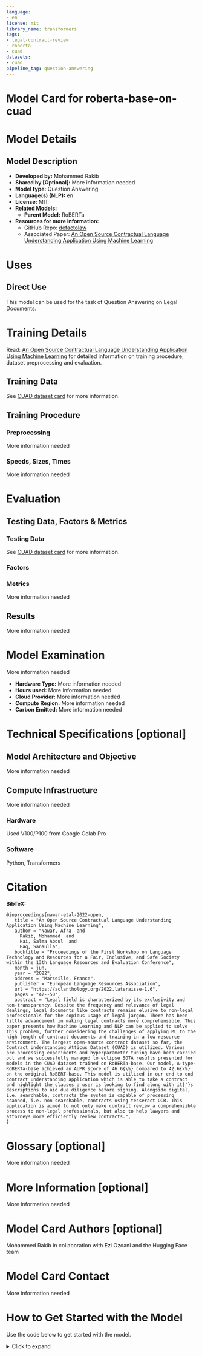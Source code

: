 ```yaml
---
language:
- en
license: mit
library_name: transformers
tags:
- legal-contract-review
- roberta
- cuad
datasets:
- cuad
pipeline_tag: question-answering
---
```

# Model Card for roberta-base-on-cuad
  
# Model Details
 
## Model Description
 
- **Developed by:** Mohammed Rakib
- **Shared by [Optional]:** More information needed
- **Model type:** Question Answering 
- **Language(s) (NLP):** en
- **License:** MIT
- **Related Models:**
  - **Parent Model:** RoBERTa 
- **Resources for more information:** 
    - GitHub Repo: [defactolaw](https://github.com/afra-tech/defactolaw)
    - Associated Paper: [An Open Source Contractual Language Understanding Application Using Machine Learning](https://aclanthology.org/2022.lateraisse-1.6/)
 
 
 
 
# Uses
 
 
## Direct Use
 
This model can be used for the task of  Question Answering  on Legal Documents.
 
# Training Details

Read: [An Open Source Contractual Language Understanding Application Using Machine Learning](https://aclanthology.org/2022.lateraisse-1.6/) 
for detailed information on training procedure, dataset preprocessing and evaluation.
 
## Training Data
 
See [CUAD dataset card](https://huggingface.co/datasets/cuad) for more information.
 
## Training Procedure


### Preprocessing
 
More information needed
 
### Speeds, Sizes, Times
 
More information needed
 
# Evaluation
 
 
## Testing Data, Factors & Metrics
 
### Testing Data
 
See [CUAD dataset card](https://huggingface.co/datasets/cuad) for more information.
 
### Factors
 
 
### Metrics
 
More information needed
## Results 
 
More information needed
 
# Model Examination
 
More information needed
  
- **Hardware Type:** More information needed
- **Hours used:** More information needed
- **Cloud Provider:** More information needed
- **Compute Region:** More information needed
- **Carbon Emitted:** More information needed
 
# Technical Specifications [optional]
 
## Model Architecture and Objective
 
More information needed
 
## Compute Infrastructure
 
More information needed
 
### Hardware
 
Used V100/P100 from Google Colab Pro
 
### Software

Python, Transformers
 
# Citation
 
 
**BibTeX:**
 ```
@inproceedings{nawar-etal-2022-open,
    title = "An Open Source Contractual Language Understanding Application Using Machine Learning",
    author = "Nawar, Afra  and
      Rakib, Mohammed  and
      Hai, Salma Abdul  and
      Haq, Sanaulla",
    booktitle = "Proceedings of the First Workshop on Language Technology and Resources for a Fair, Inclusive, and Safe Society within the 13th Language Resources and Evaluation Conference",
    month = jun,
    year = "2022",
    address = "Marseille, France",
    publisher = "European Language Resources Association",
    url = "https://aclanthology.org/2022.lateraisse-1.6",
    pages = "42--50",
    abstract = "Legal field is characterized by its exclusivity and non-transparency. Despite the frequency and relevance of legal dealings, legal documents like contracts remains elusive to non-legal professionals for the copious usage of legal jargon. There has been little advancement in making legal contracts more comprehensible. This paper presents how Machine Learning and NLP can be applied to solve this problem, further considering the challenges of applying ML to the high length of contract documents and training in a low resource environment. The largest open-source contract dataset so far, the Contract Understanding Atticus Dataset (CUAD) is utilized. Various pre-processing experiments and hyperparameter tuning have been carried out and we successfully managed to eclipse SOTA results presented for models in the CUAD dataset trained on RoBERTa-base. Our model, A-type-RoBERTa-base achieved an AUPR score of 46.6{\%} compared to 42.6{\%} on the original RoBERT-base. This model is utilized in our end to end contract understanding application which is able to take a contract and highlight the clauses a user is looking to find along with it{'}s descriptions to aid due diligence before signing. Alongside digital, i.e. searchable, contracts the system is capable of processing scanned, i.e. non-searchable, contracts using tesseract OCR. This application is aimed to not only make contract review a comprehensible process to non-legal professionals, but also to help lawyers and attorneys more efficiently review contracts.",
}
```
 
 
# Glossary [optional]
More information needed
 
# More Information [optional]
 
More information needed
 
# Model Card Authors [optional]
  
Mohammed Rakib in collaboration with Ezi Ozoani and the Hugging Face team
 
# Model Card Contact
 
More information needed
 
# How to Get Started with the Model
 
Use the code below to get started with the model.
 
<details>
<summary> Click to expand </summary>

```python
from transformers import AutoTokenizer, AutoModelForQuestionAnswering
 
tokenizer = AutoTokenizer.from_pretrained("Rakib/roberta-base-on-cuad")
 
model = AutoModelForQuestionAnswering.from_pretrained("Rakib/roberta-base-on-cuad")
```
</details>